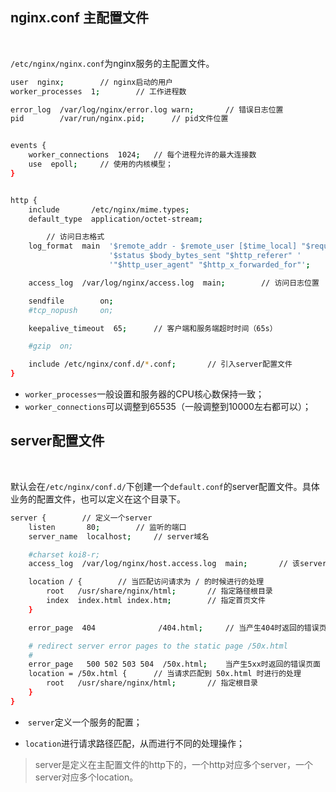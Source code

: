 ## nginx.conf 主配置文件

<br>



`/etc/nginx/nginx.conf`为nginx服务的主配置文件。



```bash
user  nginx;		// nginx启动的用户
worker_processes  1;		// 工作进程数

error_log  /var/log/nginx/error.log warn;		// 错误日志位置
pid        /var/run/nginx.pid;		// pid文件位置


events {
    worker_connections  1024;	// 每个进程允许的最大连接数
    use  epoll;		// 使用的内核模型；
}


http {
    include       /etc/nginx/mime.types;
    default_type  application/octet-stream;

		// 访问日志格式
    log_format  main  '$remote_addr - $remote_user [$time_local] "$request" '
                      '$status $body_bytes_sent "$http_referer" '
                      '"$http_user_agent" "$http_x_forwarded_for"';

    access_log  /var/log/nginx/access.log  main;		// 访问日志位置

    sendfile        on;
    #tcp_nopush     on;

    keepalive_timeout  65;		// 客户端和服务端超时时间（65s）

    #gzip  on;

    include /etc/nginx/conf.d/*.conf;		// 引入server配置文件
}
```



- `worker_processes`一般设置和服务器的CPU核心数保持一致；
- `worker_connections`可以调整到65535（一般调整到10000左右都可以）；



## server配置文件

<br>



默认会在`/etc/nginx/conf.d/`下创建一个`default.conf`的server配置文件。具体业务的配置文件，也可以定义在这个目录下。

```bash
server {		// 定义一个server
    listen       80;		// 监听的端口
    server_name  localhost;		// server域名

    #charset koi8-r;
    access_log  /var/log/nginx/host.access.log  main;		// 该server的访问日志及其使用的访问日志格式

    location / {		// 当匹配访问请求为 / 的时候进行的处理
        root   /usr/share/nginx/html;		// 指定路径根目录
        index  index.html index.htm;		// 指定首页文件
    }

    error_page  404              /404.html;		// 当产生404时返回的错误页面

    # redirect server error pages to the static page /50x.html
    #
    error_page   500 502 503 504  /50x.html;	当产生5xx时返回的错误页面
    location = /50x.html {		// 当请求匹配到 50x.html 时进行的处理
        root   /usr/share/nginx/html;		// 指定根目录
    }
}
```



- ​	`server`定义一个服务的配置；

- `location`进行请求路径匹配，从而进行不同的处理操作；



> server是定义在主配置文件的http下的，一个http对应多个server，一个server对应多个location。

